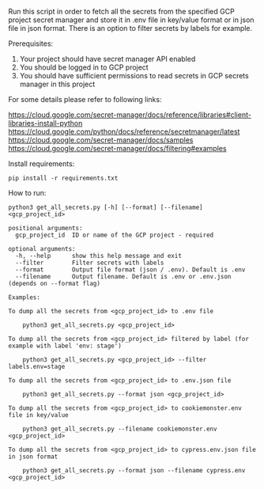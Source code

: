 Run this script in order to fetch all the secrets from the specified GCP project secret manager and store it in .env file in key/value format or in json file in json format.
There is an option to filter secrets by labels for example.

Prerequisites:

1. Your project should have secret manager API enabled
2. You should be logged in to GCP project 
3. You should have sufficient permissions to read secrets in GCP secrets manager in this project

For some details please refer to following links:
 
https://cloud.google.com/secret-manager/docs/reference/libraries#client-libraries-install-python
https://cloud.google.com/python/docs/reference/secretmanager/latest
https://cloud.google.com/secret-manager/docs/samples
https://cloud.google.com/secret-manager/docs/filtering#examples

Install requirements:
```
pip install -r requirements.txt
```

How to run:
```
python3 get_all_secrets.py [-h] [--format] [--filename] <gcp_project_id>

positional arguments:
  gcp_project_id  ID or name of the GCP project - required

optional arguments:
  -h, --help      show this help message and exit
  --filter        Filter secrets with labels
  --format        Output file format (json / .env). Default is .env
  --filename      Output filename. Default is .env or .env.json (depends on --format flag)

Examples:

To dump all the secrets from <gcp_project_id> to .env file

    python3 get_all_secrets.py <gcp_project_id>
  
To dump all the secrets from <gcp_project_id> filtered by label (for example with label 'env: stage')

    python3 get_all_secrets.py <gcp_project_id> --filter labels.env=stage

To dump all the secrets from <gcp_project_id> to .env.json file

    python3 get_all_secrets.py --format json <gcp_project_id>

To dump all the secrets from <gcp_project_id> to cookiemonster.env file in key/value

    python3 get_all_secrets.py --filename cookiemonster.env <gcp_project_id>

To dump all the secrets from <gcp_project_id> to cypress.env.json file in json format

    python3 get_all_secrets.py --format json --filename cypress.env <gcp_project_id>
```
